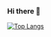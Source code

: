 ### Hi there 👋

[![Top Langs](https://github-readme-stats.vercel.app/api/top-langs/?username=UCHIDA-AKIRA018
)](https://github.com/anuraghazra/github-readme-stats)
